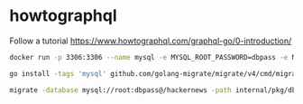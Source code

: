 # howtographql

Follow a tutorial https://www.howtographql.com/graphql-go/0-introduction/

```sh
docker run -p 3306:3306 --name mysql -e MYSQL_ROOT_PASSWORD=dbpass -e MYSQL_DATABASE=hackernews -d mysql:latest

go install -tags 'mysql' github.com/golang-migrate/migrate/v4/cmd/migrate@v4.15.2

migrate -database mysql://root:dbpass@/hackernews -path internal/pkg/db/migrations/mysql up
```
